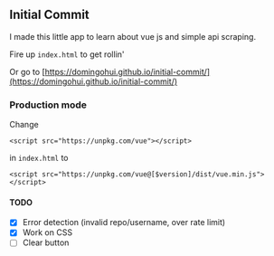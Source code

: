 ## Initial Commit

I made this little app to learn about vue js and simple api scraping.

Fire up ```index.html``` to get rollin'

Or go to [https://domingohui.github.io/initial-commit/](https://domingohui.github.io/initial-commit/)

### Production mode
Change 
```
<script src="https://unpkg.com/vue"></script>
```
in ```index.html``` to
```
<script src="https://unpkg.com/vue@[$version]/dist/vue.min.js"></script>
```


#### TODO

- [x] Error detection (invalid repo/username, over rate limit)
- [x] Work on CSS
- [ ] Clear button
